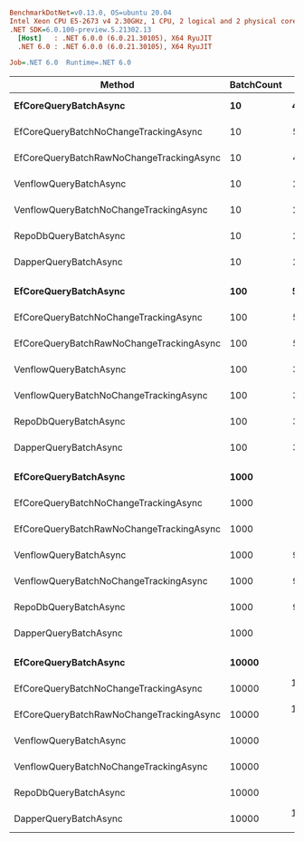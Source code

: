 ``` ini

BenchmarkDotNet=v0.13.0, OS=ubuntu 20.04
Intel Xeon CPU E5-2673 v4 2.30GHz, 1 CPU, 2 logical and 2 physical cores
.NET SDK=6.0.100-preview.5.21302.13
  [Host]   : .NET 6.0.0 (6.0.21.30105), X64 RyuJIT
  .NET 6.0 : .NET 6.0.0 (6.0.21.30105), X64 RyuJIT

Job=.NET 6.0  Runtime=.NET 6.0  

```
|                                   Method | BatchCount |        Mean |     Error |    StdDev | Ratio | RatioSD |    Gen 0 |   Gen 1 |   Gen 2 | Allocated |
|----------------------------------------- |----------- |------------:|----------:|----------:|------:|--------:|---------:|--------:|--------:|----------:|
|                    **EfCoreQueryBatchAsync** |         **10** |    **454.8 μs** |  **12.62 μs** |  **37.21 μs** |  **1.00** |    **0.00** |        **-** |       **-** |       **-** |      **9 KB** |
|    EfCoreQueryBatchNoChangeTrackingAsync |         10 |    508.0 μs |  10.17 μs |  29.98 μs |  1.13 |    0.12 |        - |       - |       - |     10 KB |
| EfCoreQueryBatchRawNoChangeTrackingAsync |         10 |    473.3 μs |  11.83 μs |  34.50 μs |  1.05 |    0.12 |        - |       - |       - |     13 KB |
|                   VenflowQueryBatchAsync |         10 |    277.9 μs |   6.20 μs |  18.27 μs |  0.62 |    0.07 |        - |       - |       - |      3 KB |
|   VenflowQueryBatchNoChangeTrackingAsync |         10 |    272.2 μs |   5.62 μs |  16.38 μs |  0.60 |    0.07 |        - |       - |       - |      3 KB |
|                    RepoDbQueryBatchAsync |         10 |    286.7 μs |   5.86 μs |  17.10 μs |  0.64 |    0.06 |        - |       - |       - |      3 KB |
|                    DapperQueryBatchAsync |         10 |    273.0 μs |   6.76 μs |  19.82 μs |  0.60 |    0.07 |        - |       - |       - |      3 KB |
|                                          |            |             |           |           |       |         |          |         |         |           |
|                    **EfCoreQueryBatchAsync** |        **100** |    **555.1 μs** |  **10.94 μs** |  **26.64 μs** |  **1.00** |    **0.00** |   **0.9766** |       **-** |       **-** |     **32 KB** |
|    EfCoreQueryBatchNoChangeTrackingAsync |        100 |    582.4 μs |  11.60 μs |  25.45 μs |  1.05 |    0.06 |   0.9766 |       - |       - |     36 KB |
| EfCoreQueryBatchRawNoChangeTrackingAsync |        100 |    558.1 μs |  11.13 μs |  26.66 μs |  1.01 |    0.07 |   0.9766 |       - |       - |     39 KB |
|                   VenflowQueryBatchAsync |        100 |    349.5 μs |   7.56 μs |  22.28 μs |  0.64 |    0.05 |   0.4883 |       - |       - |     16 KB |
|   VenflowQueryBatchNoChangeTrackingAsync |        100 |    338.1 μs |   6.71 μs |  19.03 μs |  0.61 |    0.05 |        - |       - |       - |     12 KB |
|                    RepoDbQueryBatchAsync |        100 |    357.3 μs |  11.04 μs |  32.56 μs |  0.64 |    0.08 |        - |       - |       - |     12 KB |
|                    DapperQueryBatchAsync |        100 |    392.9 μs |   7.84 μs |  22.86 μs |  0.71 |    0.06 |        - |       - |       - |     14 KB |
|                                          |            |             |           |           |       |         |          |         |         |           |
|                    **EfCoreQueryBatchAsync** |       **1000** |  **1,380.0 μs** |  **25.70 μs** |  **47.64 μs** |  **1.00** |    **0.00** |   **9.7656** |       **-** |       **-** |    **264 KB** |
|    EfCoreQueryBatchNoChangeTrackingAsync |       1000 |  1,517.6 μs |  29.82 μs |  48.16 μs |  1.10 |    0.05 |   9.7656 |  1.9531 |       - |    289 KB |
| EfCoreQueryBatchRawNoChangeTrackingAsync |       1000 |  1,460.1 μs |  29.11 μs |  42.67 μs |  1.06 |    0.05 |   7.8125 |       - |       - |    292 KB |
|                   VenflowQueryBatchAsync |       1000 |    993.7 μs |  19.81 μs |  33.64 μs |  0.72 |    0.03 |   3.9063 |       - |       - |    136 KB |
|   VenflowQueryBatchNoChangeTrackingAsync |       1000 |    914.8 μs |  18.02 μs |  26.42 μs |  0.66 |    0.03 |   2.9297 |  0.9766 |       - |     97 KB |
|                    RepoDbQueryBatchAsync |       1000 |    965.0 μs |  19.08 μs |  31.87 μs |  0.70 |    0.04 |   1.9531 |       - |       - |     97 KB |
|                    DapperQueryBatchAsync |       1000 |  1,310.6 μs |  25.88 μs |  41.79 μs |  0.95 |    0.04 |   3.9063 |       - |       - |    119 KB |
|                                          |            |             |           |           |       |         |          |         |         |           |
|                    **EfCoreQueryBatchAsync** |      **10000** |  **8,644.5 μs** | **171.99 μs** | **191.17 μs** |  **1.00** |    **0.00** |  **93.7500** |       **-** |       **-** |  **2,684 KB** |
|    EfCoreQueryBatchNoChangeTrackingAsync |      10000 | 13,610.4 μs | 271.07 μs | 278.37 μs |  1.58 |    0.05 | 125.0000 | 78.1250 | 31.2500 |  2,920 KB |
| EfCoreQueryBatchRawNoChangeTrackingAsync |      10000 | 13,481.9 μs | 265.99 μs | 345.86 μs |  1.56 |    0.05 | 125.0000 | 78.1250 | 31.2500 |  2,923 KB |
|                   VenflowQueryBatchAsync |      10000 |  7,835.6 μs | 149.29 μs | 188.81 μs |  0.91 |    0.02 |  46.8750 | 15.6250 |       - |  1,431 KB |
|   VenflowQueryBatchNoChangeTrackingAsync |      10000 |  6,965.2 μs | 137.14 μs | 134.69 μs |  0.81 |    0.03 |  39.0625 | 23.4375 |  7.8125 |  1,040 KB |
|                    RepoDbQueryBatchAsync |      10000 |  7,180.1 μs | 142.73 μs | 146.57 μs |  0.83 |    0.03 |  39.0625 | 23.4375 |  7.8125 |  1,041 KB |
|                    DapperQueryBatchAsync |      10000 | 11,002.0 μs | 208.22 μs | 194.77 μs |  1.27 |    0.04 |  31.2500 | 15.6250 |       - |  1,274 KB |

